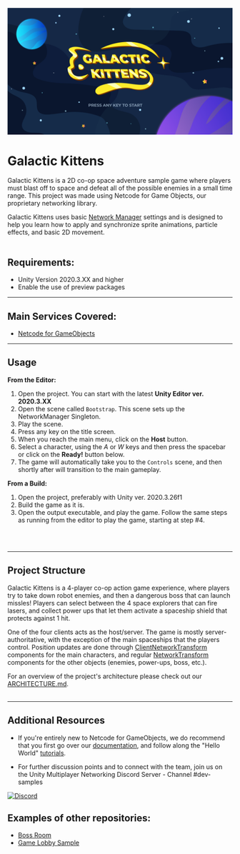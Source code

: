 ![Banner](Documentation/Images/MainScreen.png)
# Galactic Kittens
<!--
> IGNORE THIS
> 
> __Current Readme: [ ] Template__:
> - Services being used
> - Setting up the project
> - Wiki with documentation from development team (more details, links to particular sections/scripts)
> - Images
> - Architecture doc
> -->
<!--## Overview: -->
Galactic Kittens is a 2D co-op space adventure sample game where players must blast off to space and defeat all of the possible enemies in a small time range. This project was made using Netcode for Game Objects, our proprietary networking library. 

Galactic Kittens uses basic [Network Manager](https://docs-multiplayer.unity3d.com/docs/components/networkmanager) settings and is designed to help you learn how to apply and synchronize sprite animations, particle effects, and basic 2D movement.
<br>
<br>

## Requirements: 
 - Unity Version 2020.3.XX and higher
 - Enable the use of preview packages

---------------
## Main Services Covered:
  * [Netcode for GameObjects](https://unity.com/products/netcode)

---------------
## Usage
**From the Editor:**

1. Open the project. You can start with the latest **Unity Editor ver. 2020.3.XX**
2. Open the scene called `Bootstrap`. This scene sets up the NetworkManager Singleton.
3. Play the scene.
4. Press any key on the title screen.
5. When you reach the main menu, click on the **Host** button.
6. Select a character, using the *A* or *W* keys and then press the spacebar or click on the **Ready!** button below.
7. The game will automatically take you to the `Controls` scene, and then shortly after will transition to the main gameplay.

**From a Build:**
1. Open the project, preferably with Unity ver. 2020.3.26f1
2. Build the game as it is.
3. Open the output executable, and play the game. Follow the same steps as running from the editor to play the game, starting at step #4.

<br>
<br>

---------------
## Project Structure
Galactic Kittens is a 4-player co-op action game experience, where players try to take down robot enemies, and then a dangerous boss that can launch missles! Players can select between the 4 space explorers that can fire lasers, and collect power ups that let them activate a spaceship shield that protects against 1 hit.

One of the four clients acts as the host/server. The game is mostly server-authoritative, with the exception of the main spaceships that the players control. Position updates are done through [ClientNetworkTransform](https://docs-multiplayer.unity3d.com/docs/components/networktransform#clientnetworktransform) components for the main characters, and regular [NetworkTransform](https://docs-multiplayer.unity3d.com/docs/components/networktransform) components for the other objects (enemies, power-ups, boss, etc.).


For an overview of the project's architecture please check out our [ARCHITECTURE.md](ARCHITECTURE.md).
<br>
<br>

---------------
## Additional Resources
* If you're entirely new to Netcode for GameObjects, we do recommend that you first go over our [documentation](https://docs-multiplayer.unity3d.com/docs/getting-started/about), and follow along the "Hello World" [tutorials](https://docs-multiplayer.unity3d.com/docs/tutorials/helloworld/helloworldintro).

* For further discussion points and to connect with the team, join us on the Unity Multiplayer Networking Discord Server - Channel #dev-samples

[![Discord](https://img.shields.io/discord/449263083769036810.svg?label=discord&logo=discord&color=informational)](https://discord.gg/FM8SE9E)

## Examples of other repositories:
 - [Boss Room](https://github.com/Unity-Technologies/com.unity.multiplayer.samples.coop)
 - [Game Lobby Sample](https://github.com/Unity-Technologies/com.unity.services.samples.game-lobby)